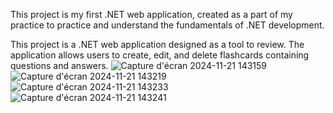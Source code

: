 This project is my first .NET web application, created as a part of my practice to practice and understand the fundamentals of .NET development.

This project is a .NET web application designed as a tool to review. The application allows users to create, edit, and delete flashcards containing questions and answers.
![Capture d'écran 2024-11-21 143159](https://github.com/user-attachments/assets/4dbeec5a-5265-4624-b7a1-6c97c474b936)
![Capture d'écran 2024-11-21 143219](https://github.com/user-attachments/assets/0bb1d58c-128c-47c9-b3a2-05039db5d913)
![Capture d'écran 2024-11-21 143233](https://github.com/user-attachments/assets/4620dba5-6a08-4f28-9aa8-d0b577a4f391)
![Capture d'écran 2024-11-21 143241](https://github.com/user-attachments/assets/0b103835-37b8-472a-892c-17bc5d244a42)
